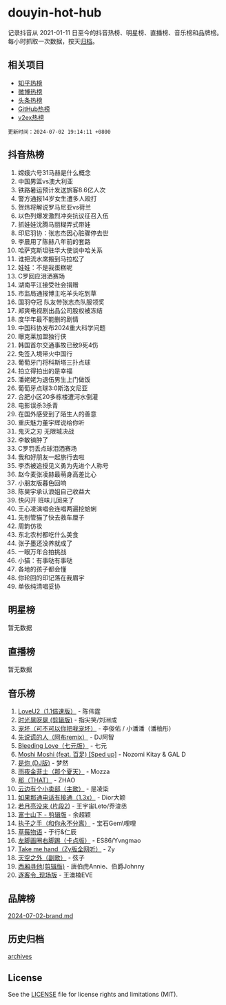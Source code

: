 # douyin-hot-hub

记录抖音从 2021-01-11 日至今的抖音热榜、明星榜、直播榜、音乐榜和品牌榜。每小时抓取一次数据，按天[归档](archives)。

## 相关项目

- [知乎热榜](https://github.com/lonnyzhang423/zhihu-hot-hub)
- [微博热榜](https://github.com/lonnyzhang423/weibo-hot-hub)
- [头条热榜](https://github.com/lonnyzhang423/toutiao-hot-hub)
- [GitHub热榜](https://github.com/lonnyzhang423/github-hot-hub)
- [v2ex热榜](https://github.com/lonnyzhang423/v2ex-hot-hub)


`更新时间：2024-07-02 19:14:11 +0800`

## 抖音热榜

1. 嫦娥六号31马赫是什么概念
1. 中国男篮vs澳大利亚
1. 铁路暑运预计发送旅客8.6亿人次
1. 警方通报14岁女生遭多人殴打
1. 贺炜将解说罗马尼亚vs荷兰
1. 以色列爆发激烈冲突抗议征召入伍
1. 抓娃娃沈腾马丽糊弄式带娃
1. 印尼羽协：张志杰因心脏骤停去世
1. 李晨用了陈赫八年前的套路
1. 哈萨克斯坦驻华大使谈中哈关系
1. 谁把流水席搬到马拉松了
1. 娃娃：不是我蛋糕呢
1. C罗回应泪洒赛场
1. 湖南平江接受社会捐赠
1. 市监局通报博主吃羊头吃到草
1. 国羽夺冠 队友带张志杰队服领奖
1. 郑爽电视剧出品公司股权被冻结
1. 度华年最不能删的剧情
1. 中国科协发布2024重大科学问题
1. 曝克莱加盟独行侠
1. 韩国首尔交通事故已致9死4伤
1. 免签入境带火中国行
1. 葡萄牙门将科斯塔三扑点球
1. 拍立得拍出的是幸福
1. 潘姥姥为退伍男生上门做饭
1. 葡萄牙点球3:0斯洛文尼亚
1. 合肥小区20多栋楼遭河水倒灌
1. 电影误杀3杀青
1. 在国外感受到了陌生人的善意
1. 重庆魅力董宇辉说给你听
1. 鬼灭之刃 无限城决战
1. 李敏镐肿了
1. C罗罚丢点球泪洒赛场
1. 我和好朋友一起旅行去啦
1. 李杰被追授见义勇为先进个人称号
1. 赵今麦张凌赫最萌身高差比心
1. 小朋友版暮色回响
1. 陈昊宇承认浪姐自己收益大
1. 快闪开 班味儿回来了
1. 王心凌演唱会连唱两遍挖蛤蜊
1. 先别管猫了快去救车厘子
1. 周韵仿妆
1. 东北农村都吃什么美食
1. 张子墨还没养就成了
1. 一眼万年合拍挑战
1. 小猫：有事哒有事哒
1. 各地的孩子都会懂
1. 你轮回的印记落在我眉宇
1. 单依纯清唱妥协

## 明星榜

暂无数据

## 直播榜

暂无数据

## 音乐榜

1. [LoveU2（1.1倍速版）](https://sf5-hl-cdn-tos.douyinstatic.com/obj/tos-cn-ve-2774/oQMeDffLaEmgMwgCOEMAFCI6INzoFPgWdD0rsa) - 陈伟霆
1. [时光晃呀晃 (剪辑版)](https://sf3-cdn-tos.douyinstatic.com/obj/tos-cn-ve-2774/o8ACeQem3gwI1x3GIYGAfKG0LJebKFRJDwRwyW) - 指尖笑/刘洲成
1. [宠坏（可不可以你把我宠坏）](https://sf5-hl-cdn-tos.douyinstatic.com/obj/tos-cn-ve-2774/ocWI8ft2gd0rAfXKzvKGeMQM6fVLTLfA8UJzwl) - 李俊佑 / 小潘潘（潘柚彤）
1. [先说谎的人（阿布remix）](https://sf5-hl-cdn-tos.douyinstatic.com/obj/tos-cn-ve-2774/owQtOFmAzBgxBKDOYfeCTQTgE9cDORrOQqmCZy) - DJ阿智
1. [Bleeding Love（七元版）](https://sf3-cdn-tos.douyinstatic.com/obj/tos-cn-ve-2774/oEgC9eZFHQ1MfSRnrfkzFp8AayDWqAQMABBgUs) - 七元
1. [Moshi Moshi (feat. 百足) [Sped up]](https://sf3-cdn-tos.douyinstatic.com/obj/tos-cn-ve-2774/ocCPFQcXJLeroaIdQLIGAoeeYM3OAUYGDguHXz) - Nozomi Kitay & GAL D
1. [是你 (DJ版)](https://sf5-hl-cdn-tos.douyinstatic.com/obj/tos-cn-ve-2774/1ec766e572b34c42853ce6315d426850) - 梦然
1. [雨夜金菲士（那个夏天）](https://sf5-hl-cdn-tos.douyinstatic.com/obj/tos-cn-ve-2774/osPmPLDWQBBE2Z6bftCgYwkFaF4pEYEneXaZQs) - Mozza
1. [那（THAT）](https://sf3-cdn-tos.douyinstatic.com/obj/tos-cn-ve-2774/oIIWGeBZCnlGx9tl0gFlCfwlQbj7QWAD8HYAGg) - ZHAO
1. [云边有个小卖部（主歌）](https://sf5-hl-cdn-tos.douyinstatic.com/obj/tos-cn-ve-2774/okvgzOZylLA4WYUHkAhpy5DrCiqAmBjiMIkJp) - 是凌柒
1. [如果那通电话有接通（1.3x）](https://sf5-hl-cdn-tos.douyinstatic.com/obj/tos-cn-ve-2774/ocJeJKhUhAJG8EYZiEFfGFAPkD3beMQ5mwDv1e) - Dior大颖
1. [若月亮没来 (片段2)](https://sf3-cdn-tos.douyinstatic.com/obj/tos-cn-ve-2774/ocQavLLjkCOeDxGyYeIMGgNAIwJ0QXE1Ve3Fzv) - 王宇宙Leto/乔浚丞
1. [富士山下 - 剪辑版](https://sf3-cdn-tos.douyinstatic.com/obj/tos-cn-ve-2774/o4QGmeUZhQXvtC5BDkogeQni8WbdCBUJEYI12v) - 余超颖
1. [执子之手（和你永不分离）](https://sf5-hl-cdn-tos.douyinstatic.com/obj/tos-cn-ve-2774/oU4mUWISThYfqtA61VOl8PAQGeK2LGGQfFCZfY) - 宝石Gem\哩哩
1. [草莓物语](https://sf3-cdn-tos.douyinstatic.com/obj/tos-cn-ve-2774/okynhJ7jEAIIZBfsLgYMEI8QC3WbQNN66RKzhT) - 于行&仁辰
1. [左脚画圈右脚踢（卡点版）](https://sf3-cdn-tos.douyinstatic.com/obj/tos-cn-ve-2774/oAoAIr8BJv8B7W4CEBMsaSfDWrAiF4izwIDMJg) - ES86/Yvngmao
1. [Take me hand（Zy版全网听）](https://sf3-cdn-tos.douyinstatic.com/obj/tos-cn-ve-2774/owyUoUuVpA1I7BiszAYMSqbGseWQw8P7Ea2BiR) - Zy
1. [天空之外（副歌）](https://sf3-cdn-tos.douyinstatic.com/obj/tos-cn-ve-2774/oAYn0BTp8jS8iSyZSHMUWAikyvAWI1c7aiJTr) - 弦子
1. [西厢寻他(剪辑版)](https://sf3-cdn-tos.douyinstatic.com/obj/tos-cn-ve-2774/oUsAVfAQKlRNxEv5qxvIB8o5qmIWUcXbzJKJhw) - 唐伯虎Annie、伯爵Johnny
1. [逐客令_现场版](https://sf3-cdn-tos.douyinstatic.com/obj/tos-cn-ve-2774/okjvqFftEMAIgLPvI8f4MT5CZVyxmDQdBOwjBv) - 王澳楠EVE

## 品牌榜

[2024-07-02-brand.md](archives/2024-07-02-brand.md)

## 历史归档

[archives](archives)

## License

See the [LICENSE](LICENSE) file for license rights and limitations (MIT).
